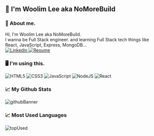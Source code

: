 ## 👋 I'm Woolim Lee aka NoMoreBuild   
### 🤔 About me.  
Hi, I'm Woolim Lee aka NoMoreBuild.   
I wanna be Full Stack engineer. and learning Full Stack tech things like React, JavaScript, Express, MongoDB...   
<a href="https://www.linkedin.com/in/woolimlee0513/" target="_blank">
  ![Linkedin](https://img.shields.io/badge/LinkedIn-0077B5?style=for-the-badge&logo=linkedin&logoColor=white)
</a>
<a href="https://www.notion.so/b82a79637a9a476d88595924b341b81a" target="_blank">
  ![Resume](https://img.shields.io/badge/-Resume-lightgrey?style=for-the-badge&logo=notion)
</a>
### 🖥 I'm using this.  
![HTML5](https://img.shields.io/badge/HTML5-E34F26?style=for-the-badge&logo=html5&logoColor=white)
![CSS3](https://img.shields.io/badge/CSS3-1572B6?style=for-the-badge&logo=css3&logoColor=white)
![JavaScript](https://img.shields.io/badge/JavaScript-323330?style=for-the-badge&logo=javascript&logoColor=F7DF1E)
![NodeJS](https://img.shields.io/badge/Node.js-43853D?style=for-the-badge&logo=node.js&logoColor=white)
![React](https://img.shields.io/badge/React-20232A?style=for-the-badge&logo=react&logoColor=61DAFB)
### 📈 My Github Stats   
![githubBanner](https://github-readme-stats.vercel.app/api?username=nomorebuild&show_icons=true)
### 📈 Most Used Languages  
![topUsed](https://github-readme-stats.vercel.app/api/top-langs/?username=nomorebuild)
